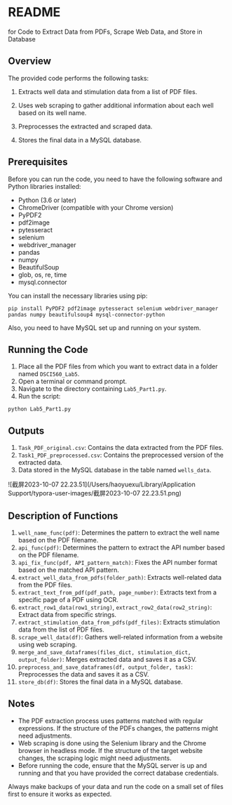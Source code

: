 # README

for Code to Extract Data from PDFs, Scrape Web Data, and Store in Database



## Overview

The provided code performs the following tasks:

1. Extracts well data and stimulation data from a list of PDF files.

2. Uses web scraping to gather additional information about each well based on its well name.

3. Preprocesses the extracted and scraped data.

4. Stores the final data in a MySQL database.

   

## Prerequisites

Before you can run the code, you need to have the following software and Python libraries installed:

- Python (3.6 or later)
- ChromeDriver (compatible with your Chrome version)
- PyPDF2
- pdf2image
- pytesseract
- selenium
- webdriver_manager
- pandas
- numpy
- BeautifulSoup
- glob, os, re, time
- mysql.connector



You can install the necessary libraries using pip:

```
pip install PyPDF2 pdf2image pytesseract selenium webdriver_manager pandas numpy beautifulsoup4 mysql-connector-python
```

Also, you need to have MySQL set up and running on your system.



## Running the Code

1. Place all the PDF files from which you want to extract data in a folder named `DSCI560_Lab5`.
2. Open a terminal or command prompt.
3. Navigate to the directory containing `Lab5_Part1.py`.
4. Run the script:

```
python Lab5_Part1.py
```



## Outputs

1. `Task_PDF_original.csv`: Contains the data extracted from the PDF files.
2. `Task1_PDF_preprocessed.csv`: Contains the preprocessed version of the extracted data.
3. Data stored in the MySQL database in the table named `wells_data`.

![截屏2023-10-07 22.23.51](/Users/haoyuexu/Library/Application Support/typora-user-images/截屏2023-10-07 22.23.51.png)





## Description of Functions

1. `well_name_func(pdf)`: Determines the pattern to extract the well name based on the PDF filename.
2. `api_func(pdf)`: Determines the pattern to extract the API number based on the PDF filename.
3. `api_fix_func(pdf, API_pattern_match)`: Fixes the API number format based on the matched API pattern.
4. `extract_well_data_from_pdfs(folder_path)`: Extracts well-related data from the PDF files.
5. `extract_text_from_pdf(pdf_path, page_number)`: Extracts text from a specific page of a PDF using OCR.
6. `extract_row1_data(row1_string)`, `extract_row2_data(row2_string)`: Extract data from specific strings.
7. `extract_stimulation_data_from_pdfs(pdf_files)`: Extracts stimulation data from the list of PDF files.
8. `scrape_well_data(df)`: Gathers well-related information from a website using web scraping.
9. `merge_and_save_dataframes(files_dict, stimulation_dict, output_folder)`: Merges extracted data and saves it as a CSV.
10. `preprocess_and_save_dataframes(df, output_folder, task)`: Preprocesses the data and saves it as a CSV.
11. `store_db(df)`: Stores the final data in a MySQL database.



## Notes

- The PDF extraction process uses patterns matched with regular expressions. If the structure of the PDFs changes, the patterns might need adjustments.
- Web scraping is done using the Selenium library and the Chrome browser in headless mode. If the structure of the target website changes, the scraping logic might need adjustments.
- Before running the code, ensure that the MySQL server is up and running and that you have provided the correct database credentials.

Always make backups of your data and run the code on a small set of files first to ensure it works as expected.